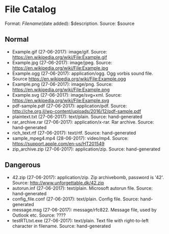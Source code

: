 # File Catalog

Format: $Filename ($date added): $description. Source: $source

## Normal

- Example.gif (27-06-2017): image/gif. Source: https://en.wikipedia.org/wiki/File:Example.gif
- Example.jpg (27-06-2017): image/jpeg. Source: https://en.wikipedia.org/wiki/File:Example.jpg
- Example.ogg (27-06-2017): application/ogg. Ogg vorbis sound file. Source https://en.wikipedia.org/wiki/File:Example.ogg
- Example.png (27-06-2017): image/png. Source: https://en.wikipedia.org/wiki/File:Example.png
- Example.svg (27-06-2017): image/svg+xml. Source: https://en.wikipedia.org/wiki/File:Example.svg
- pdf-sample.pdf (27-06-2017): application/pdf. Source: http://che.org.il/wp-content/uploads/2016/12/pdf-sample.pdf
- plaintext.txt (27-06-2017): text/plain. Source: hand-generated
- rar_archive.rar (27-06-2017): application/x-rar. Rar archive. Source: hand-generated
- rich_text.rtf (27-06-2017): text/rtf. Source: hand-generated
- sample_mpeg4.mp4 (28-06-2017): video/mp4. Source: https://support.apple.com/en-us/HT201549
- zip_archive.zip (27-06-2017): application/zip. Source: hand-generated


## Dangerous

- 42.zip (27-06-2017): application/zip. Zip archivebomb, password is '42'. Source: http://www.unforgettable.dk/42.zip
- autorun.inf (27-06-2017): text/plain. Microsoft autorun file. Source: hand-generated
- config_file.conf (27-06-2017): text/plain. Config file. Source: hand-generated
- message.msg (27-06-2017): message/rfc822. Message file, used by Outlook etc. Source: ????
- testRTLtxt.exe (27-06-2017): text/plain. Text file with right-to-left character in filename. Source: hand-generated
